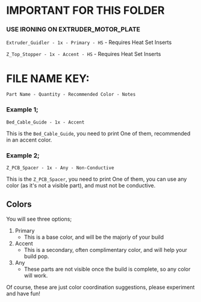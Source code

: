 # IMPORTANT FOR THIS FOLDER
### USE IRONING ON EXTRUDER_MOTOR_PLATE
`Extruder_Guidler - 1x - Primary - HS` - Requires Heat Set Inserts

`Z_Top_Stopper - 1x - Accent - HS` - Requires Heat Set Inserts

# FILE NAME KEY:
`Part Name - Quantity - Recommended Color - Notes`

### Example 1;
`Bed_Cable_Guide - 1x - Accent`  

This is the `Bed_Cable_Guide`, you need to print One of them, recommended in an accent color.

### Example 2;
`Z_PCB_Spacer - 1x - Any - Non-Conductive`

This is the `Z_PCB_Spacer`, you need to print One of them, you can use any color (as it's not a visible part), and must not be conductive.

## Colors
You will see three options;
1. Primary
    - This is a base color, and will be the majoriy of your build
2. Accent
    - This is a secondary, often complimentary color, and will help your build pop.
3. Any
    - These parts are not visible once the build is complete, so any color will work.

Of course, these are just color coordination suggestions, please experiment and have fun!
